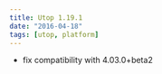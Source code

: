 ```yaml
---
title: Utop 1.19.1
date: "2016-04-18"
tags: [utop, platform]
---
```


* fix compatibility with 4.03.0+beta2
